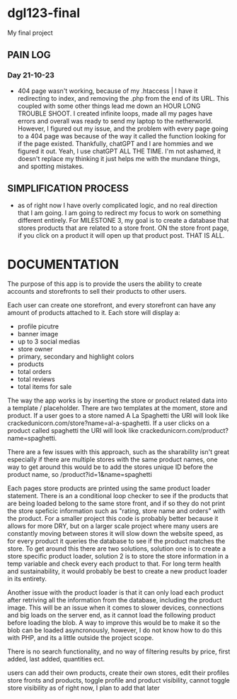 # dgl123-final
My final project

## PAIN LOG
### Day 21-10-23
- 404 page wasn't working, because of my .htaccess | I have it redirecting to index, and removing the .php from the end of its URL. This coupled with some other things lead me down an HOUR LONG TROUBLE SHOOT. I created infinite loops, made all my pages have errors and overall was ready to send my laptop to the netherworld. However, I figured out my issue, and the problem with every page going to a 404 page was because of the way it called the function looking for if the page existed. Thankfully, chatGPT and I are hommies and we figured it out. Yeah, I use chatGPT ALL THE TIME. I'm not ashamed, it doesn't replace my thinking it just helps me with the mundane things, and spotting mistakes.

## SIMPLIFICATION PROCESS
- as of right now I have overly complicated logic, and no real direction that I am going. I am going to redirect my focus to work on something different entirely. For MILESTONE 3, my goal is to create a database that stores products that are related to a store front. ON the store front page, if you click on a product it will open up that product post. THAT IS ALL.

# DOCUMENTATION
The purpose of this app is to provide the users the ability to create accounts and storefronts to sell their products to other users.

Each user can create one storefront, and every storefront can have any amount of products attached to it. Each store will display a:
- profile picutre
- banner image
- up to 3 social medias
- store owner
- primary, secondary and highlight colors
- products
- total orders
- total reviews
- total items for sale

The way the app works is by inserting the store or product related data into a template / placeholder. There are two templates at the moment, store and product. If a user goes to a store named A La Spaghetti the URI will look like crackedunicorn.com/store?name=al-a-spaghetti. If a user clicks on a product called spaghetti the URI will look like crackedunicorn.com/product?name=spaghetti.

There are a few issues with this approach, such as the sharability isn't great especially if there are multiple stores with the same product names, one way to get around this would be to add the stores unique ID before the product name, so /product?id=1&name=spaghetti

Each pages store products are printed using the same product loader statement. There is an a conditional loop checker to see if the products that are being loaded belong to the same store front, and if so they do not print the store speficic information such as "rating, store name and orders" with the product. For a smaller project this code is probably better because it allows for more DRY, but on a larger scale project where many users are constantly moving between stores it will slow down the website speed, as for every product it queries the database to see if the product matches the store. To get around this there are two solutions, solution one is to create a store specific product loader, solution 2 is to store the store information in a temp variable and check every each product to that. For long term health and sustainability, it would probably be best to create a new product loader in its entirety.

Another issue with the product loader is that it can only load each product after retriving all the information from the database, including the product image. This will be an issue when it comes to slower devices, connections and big loads on the server end, as it cannot load the following product before loading the blob. A way to improve this would be to make it so the blob can be loaded asyncronously, however, I do not know how to do this with PHP, and its a little outside the project scope.

There is no search functionality, and no way of filtering results by price, first added, last added, quantities ect.

users can add their own products, create their own stores, edit their profiles store fronts and products, toggle profile and product visibility, cannot toggle store visibility as of right now, I plan to add that later